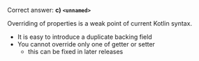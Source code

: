 Correct answer: **c) `<unnamed>`**

Overriding of properties is a weak point of current Kotlin syntax.

* It is easy to introduce a duplicate backing field
* You cannot override only one of getter or setter
  - this can be fixed in later releases

